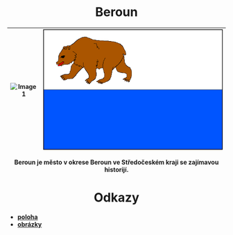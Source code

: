 # <center>Beroun</center>

| ![Image 1]("[https://www.mesto-beroun.cz/data/editor/713cs_8.jpg?gcm_date=1274785535](https://www.machart.cz/grafika/grafika/81.jpg)") | ![Image 2](vlajka.png) |
|:--:|:--:|


**<center>Beroun je město v okrese Beroun ve Středočeském kraji se zajímavou historijí.</center>**
# <center>Odkazy</center>
- [**poloha**](/poloha.md)
- [**obrázky**](/obrazky.md)
